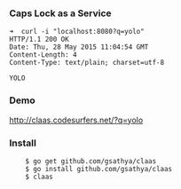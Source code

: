 ### Caps Lock as a Service


```
➜  curl -i "localhost:8080?q=yolo"
HTTP/1.1 200 OK
Date: Thu, 28 May 2015 11:04:54 GMT
Content-Length: 4
Content-Type: text/plain; charset=utf-8

YOLO
```

### Demo

http://claas.codesurfers.net/?q=yolo

### Install
```
    $ go get github.com/gsathya/claas
    $ go install github.com/gsathya/claas
    $ claas
```
